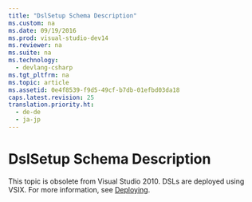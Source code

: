 ```yaml
---
title: "DslSetup Schema Description"
ms.custom: na
ms.date: 09/19/2016
ms.prod: visual-studio-dev14
ms.reviewer: na
ms.suite: na
ms.technology: 
  - devlang-csharp
ms.tgt_pltfrm: na
ms.topic: article
ms.assetid: 0e4f8539-f9d5-49cf-b7db-01efbd03da18
caps.latest.revision: 25
translation.priority.ht: 
  - de-de
  - ja-jp
---
```

# DslSetup Schema Description
This topic is obsolete from Visual Studio 2010. DSLs are deployed using VSIX. For more information, see [Deploying](../vs140/Deploying-Domain-Specific-Language-Solutions.md).